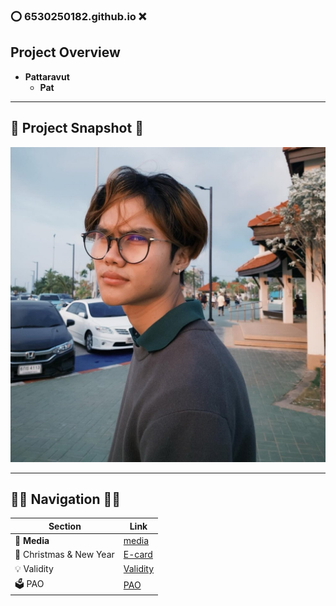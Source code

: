 ### ⭕️ **6530250182.github.io** ❌

## **Project Overview** 
- **Pattaravut**  
  - **Pat**  

---

## 📸 **Project Snapshot** 📸

![alt text](picture/IMG_1.jpg)



---

## 🫸🏽 **Navigation** 🫷🏾

| **Section**           | **Link**                       |
|-----------------------|--------------------------------|
| 🩻 **Media**          | [media](media.md)            |
| 🎄 Christmas & New Year          | [E-card](ecard.md)            |
| 💡 Validity       | [Validity](Validity.md)            |
| 🗳️  PAO      | [PAO](PAO.md)            |
